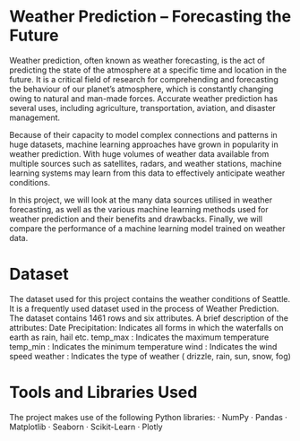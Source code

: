 ﻿# Weather Prediction – Forecasting the Future
 Weather prediction, often known as weather forecasting, is the act of predicting the state of the atmosphere at a specific time and location in the future. It is a critical field of research for comprehending and forecasting the behaviour of our planet’s atmosphere, which is constantly changing owing to natural and man-made forces. Accurate weather prediction has several uses, including agriculture, transportation, aviation, and disaster management.

Because of their capacity to model complex connections and patterns in huge datasets, machine learning approaches have grown in popularity in weather prediction. With huge volumes of weather data available from multiple sources such as satellites, radars, and weather stations, machine learning systems may learn from this data to effectively anticipate weather conditions.

In this project, we will look at the many data sources utilised in weather forecasting, as well as the various machine learning methods used for weather prediction and their benefits and drawbacks. Finally, we will compare the performance of a machine learning model trained on weather data.

# Dataset
The dataset used for this project contains the weather conditions of Seattle. It is a frequently used dataset used in the process of Weather Prediction. The dataset contains 1461 rows and six attributes. A brief description of the attributes:
Date
Precipitation: Indicates all forms in which the waterfalls on earth as rain, hail etc.
temp_max : Indicates the maximum temperature
temp_min : Indicates the minimum temperature
wind : Indicates the wind speed
weather : Indicates the type of weather ( drizzle, rain, sun, snow, fog)

# Tools and Libraries Used
The project makes use of the following Python libraries:
· NumPy
· Pandas
· Matplotlib
· Seaborn
· Scikit-Learn
· Plotly

